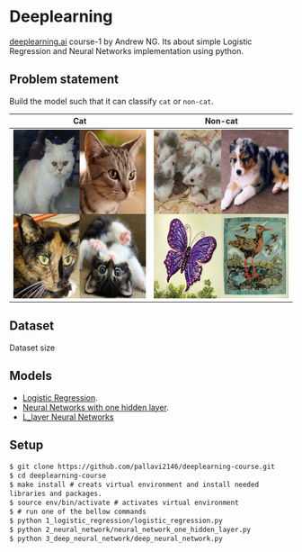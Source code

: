 # Deeplearning
[deeplearning.ai](https://www.deeplearning.ai/) course-1 by Andrew NG. Its about simple Logistic Regression and Neural Networks implementation using python.

## Problem statement
Build the model such that it can classify ```cat``` or ```non-cat```.

| Cat     | Non-cat    |
| --------|---------|
| <img src="images/cat.jpg" width=300 height = 300/> | <img src="images/non_cat.jpg" width=300 height = 300/>   |

## Dataset
Dataset size

## Models
* [Logistic Regression](1_logistic_regression).
* [Neural Networks with one hidden layer](2_neural_network).
* [L_layer Neural Networks](3_deep_neural_networks)

## Setup
```
$ git clone https://github.com/pallavi2146/deeplearning-course.git
$ cd deeplearning-course
$ make install # creats virtual environment and install needed libraries and packages.
$ source env/bin/activate # activates virtual environment
$ # run one of the bellow commands
$ python 1_logistic_regression/logistic_regression.py
$ python 2_neural_network/neural_network_one_hidden_layer.py
$ python 3_deep_neural_network/deep_neural_network.py
```
